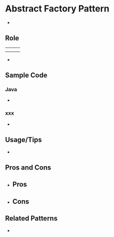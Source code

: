 # Abstract Factory Pattern

-

## Role

|     |     |     |
| --- | --- | --- |
|     |     |     |
|     |     |     |

-

## Sample Code

### Java

-

### xxx

-

## Usage/Tips

-

## Pros and Cons

- Pros
  -
- Cons
  -

## Related Patterns

-
